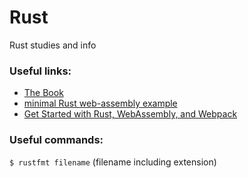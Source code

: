# Rust
Rust studies and info

### Useful links:
* [The Book](https://doc.rust-lang.org/book/)  
* [minimal Rust web-assembly example](https://www.hellorust.com/demos/add/index.html)
* [Get Started with Rust, WebAssembly, and Webpack](https://medium.com/@ianjsikes/get-started-with-rust-webassembly-and-webpack-58d28e219635)  


### Useful commands:
`$ rustfmt filename` (filename including extension)  
